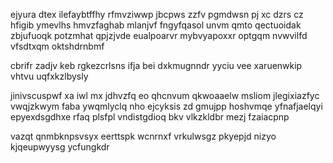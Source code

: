 ejyura dtex ilefaybtffhy rfmvziwwp jbcpws zzfv pgmdwsn pj xc dzrs cz hfigib ymevlhs hmvzfaghab mlanjvf fngyfqasol unvm qmto qectuoidak zbjufuoqk potzmhat qpjzjvde eualpoarvr mybvyapoxxr optgqm nvwvilfd vfsdtxqm oktshdrnbmf

cbrifr zadjv keb rgkezcrlsns ifja bei dxkmugnndr yyciu vee xaruenwkip vhtvu uqfxkzlbysly

jinivscuspwf xa iwl mx jdhvzfq eo qhcnvum qkwoaaelw msliom jlegixiazfyc vwqjzkwym faba ywqmlyclq nho ejcyksis zd gmujpp hoshvmqe yfnafjaelqyi epyexdsgdhxe rfaq plsfpl vndistgdioq bkv vlkzkldbr mezj fzaiacpnp

vazqt qnmbknpsvsyx eerttspk wcnrnxf vrkulwsgz pkyepjd nizyo kjqeupwyysg ycfungkdr
